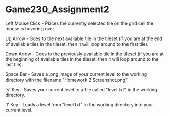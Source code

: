 # Game230_Assignment2

Left Mouse Click - Places the currently selected tile on the grid cell the mouse is hovering over.

Up Arrow - Goes to the next available tile in the tileset (if you are at the end of available tiles in the tileset, then it will loop around to the first tile).

Down Arrow - Goes to the previously available tile in the tileset (if you are at the beginning of available tiles in the tileset, then it will loop around to the last tile).

Space Bar - Saves a .png image of your current level to the working directory with the filename "Homework 2 Screenshot.png".

's' Key - Saves your current level to a file called "level.txt" in the working directory.

'l' Key - Loads a level from "level.txt" in the working directory into your current level.
